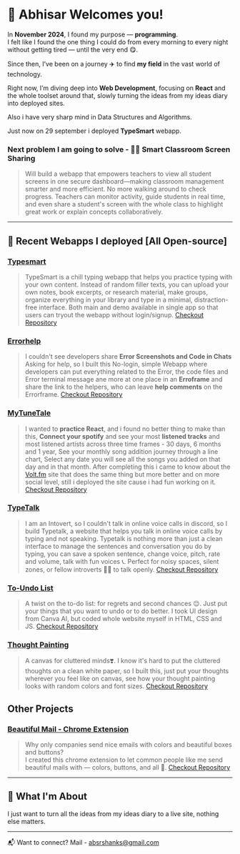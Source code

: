 # 💟 Abhisar Welcomes you!

In **November 2024**, I found my purpose — **programming**.  
I felt like I found the one thing I could do from every morning to every night without getting tired — until the very end 😋.

Since then, I’ve been on a journey ✈️ to find **my field** in the vast world of technology. 

Right now, I’m diving deep into **Web Development**, focusing on **React** and the whole toolset around that, slowly turning the ideas from my ideas diary into deployed sites.

Also i have very sharp mind in Data Structures and Algorithms.

Just now on 29 september i deployed **TypeSmart** webapp.

### Next problem I am going to solve - 👨‍🏫 Smart Classroom Screen Sharing

> Will build a webapp that empowers teachers to view all student screens in one secure dashboard—making classroom management smarter and more efficient. No more walking around to check progress. Teachers can monitor activity, guide students in real time, and even share a student's screen with the whole class to highlight great work or explain concepts collaboratively.

---

## 🚀 **Recent Webapps I deployed [All Open-source]**

### [Typesmart](https://typesmart.pythonanywhere.com)

> TypeSmart is a chill typing webapp that helps you practice typing with your own content.
Instead of random filler texts, you can upload your own notes, book excerpts, or research material, make groups, organize everything in your library and type in a minimal, distraction-free interface. Both main and demo available in single app so that users can tryout the webapp without login/signup. [Checkout Repository](https://github.com/abhisarxverma/TypeSmart)

### [Errorhelp](https://errorhelp.pythonanywhere.com)

> I couldn't see developers share **Error Screenshots and Code in Chats** Asking for help, so I built this No-login, simple Webapp where developers can put everything related to the Error, the code files and Error terminal message ane more at one place in an **Erroframe** and share the link to the helpers, who can leave **help comments** on the Errorframe. [Checkout Repository](https://github.com/abhisarxverma/Errorhelp)

### [MyTuneTale](https://mytunetale.pythonanywhere.com)

> I wanted to **practice React**, and i found no better thing to make than this, **Connect your spotify** and see your most **listened tracks** and most listened artists across three time frames - 30 days, 6 months and 1 year, See your monthly song addition journey through a line chart, Select any date you will see all the songs you added on that day and in that month. After completing this i came to know about the [Volt.fm](https://volt.fm/) site that does the same thing but more better and on more social level, still i deployed the site cause i had fun working on it. [Checkout Repository](https://github.com/abhisarxverma/MyTuneTale)


### [TypeTalk](http://typetalk.netlify.app)

> I am an Intovert, so I couldn't talk in online voice calls in discord, so I build Typetalk, a website that helps you talk in online voice calls by typing and not speaking. Typetalk is nothing more than just a clean interface to manage the sentences and conversation you do by typing, you can save a spoken sentence, change voice, pitch, rate and volume, talk with fun voices 📞. Perfect for noisy spaces, silent zones, or fellow introverts 😶‍🌫️ to talk openly. [Checkout Repository](https://github.com/abhisarxverma/TypeTalk) 

### [To-Undo List](https://to-undo-list.netlify.app)
> A twist on the to-do list: for regrets and second chances 😌. Just put your things that you want to undo or to do better. I took UI design from Canva AI, but coded whole website myself in HTML, CSS and JS. [Checkout Repository](https://github.com/abhisarxverma/To_Undo_List)

### [Thought Painting](https://thoughtpainting.netlify.app)
> A canvas for cluttered minds❣️. I know it's hard to put the cluttered thoughts on a clean white paper, so I built this, just put your thoughts wherever you feel like on canvas, see how your thought painting looks with random colors and font sizes. [Checkout Repository](https://github.com/abhisarxverma/Thought_Painting)

## Other Projects

### [Beautiful Mail - Chrome Extension](https://github.com/abhisarxverma/Beautful_mail.git)
> Why only companies send nice emails with colors and beautiful boxes and buttons?  
I created this chrome extension to let common people like me send beautiful mails with — colors, buttons, and all 💌.
[Checkout Repository](https://github.com/abhisarxverma/Beautiful_Mail)

---

## 🧭 What I'm About

I just want to turn all the ideas from my ideas diary to a live site, nothing else matters.

---

📬 Want to connect? 
Mail - absrshanks@gmail.com
